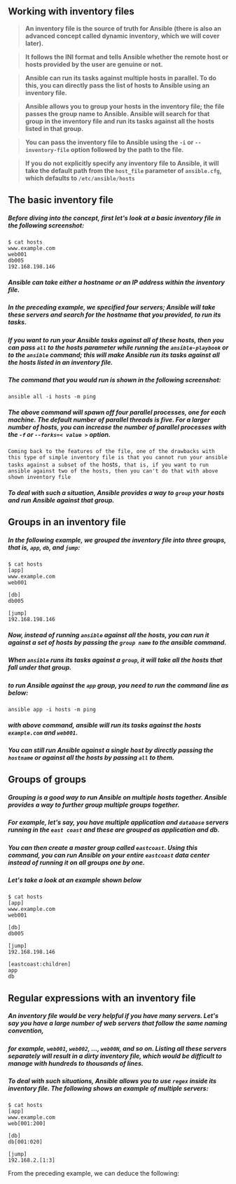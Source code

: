 ## Working with inventory files

> **An inventory file is the source of truth for Ansible (there is also an advanced concept called dynamic inventory, which we will cover later).**

> **It follows the INI format and tells Ansible whether the remote host or hosts provided by the user are genuine or not.**

> **Ansible can run its tasks against multiple hosts in parallel. To do this, you can directly pass the list of hosts to Ansible using an inventory file.**

> **Ansible allows you to group your hosts in the inventory file; the file passes the group name to Ansible. Ansible will search for that group in the inventory file and run its tasks against all the hosts listed in that group.**

> **You can pass the inventory file to Ansible using the `-i` or `--inventory-file` option followed by the path to the file.**

> **If you do not explicitly specify any inventory file to Ansible, it will take the default path from the `host_file` parameter of `ansible.cfg`, which defaults to `/etc/ansible/hosts`**

## The basic inventory file

##### Before diving into the concept, first let's look at a basic inventory file in the following screenshot:

```
$ cat hosts
www.example.com
web001
db005
192.168.198.146
```

##### Ansible can take either a hostname or an IP address within the inventory file. 

##### In the preceding example, we specified four servers; Ansible will take these servers and search for the hostname that you provided, to run its tasks. 

##### If you want to run your Ansible tasks against all of these hosts, then you can pass `all` to the hosts parameter while running the `ansible-playbook` or to the `ansible` command; this will make Ansible run its tasks against all the hosts listed in an inventory file.

##### The command that you would run is shown in the following screenshot:

```
ansible all -i hosts -m ping
```

##### The above command will spawn off four parallel processes, one for each machine. The default number of parallel threads is five. For a larger number of hosts, you can increase the number of parallel processes with the `-f` or `--forks=< value >` option.

`Coming back to the features of the file, one of the drawbacks with this type of simple inventory file is that you cannot run your ansible tasks against a subset of the `hosts`, that is, if you want to run ansible against two of the hosts, then you can't do that with above shown inventory file`


##### To deal with such a situation, Ansible provides a way to `group` your hosts and run Ansible against that group.

## Groups in an inventory file

##### In the following example, we grouped the inventory file into three groups, that is, `app`, `db`, and `jump`:

```
$ cat hosts
[app]
www.example.com
web001

[db]
db005

[jump]
192.168.198.146
```

##### Now, instead of running `ansible` against all the hosts, you can run it against a set of hosts by passing the `group name` to the ansible command. 

##### When `ansible` runs its tasks against a `group`, it will take all the hosts that fall under that group. 

##### to run Ansible against the `app` group, you need to run the command line as below:

```
ansible app -i hosts -m ping 
```

##### with above command, ansible will run its tasks against the hosts `example.com` and `web001`.

##### You can still run Ansible against a single host by directly passing the `hostname` or against all the hosts by passing `all` to them.

## Groups of groups

##### Grouping is a good way to run Ansible on multiple hosts together. Ansible provides a way to further group multiple groups together. 

##### For example, let's say, you have multiple application and `database` servers running in the `east coast` and these are grouped as application and db. 

##### You can then create a master group called `eastcoast`. Using this command, you can run Ansible on your entire `eastcoast` data center instead of running it on all groups one by one.

##### Let's take a look at an example shown below 

```
$ cat hosts
[app]
www.example.com
web001

[db]
db005

[jump]
192.168.198.146

[eastcoast:children]
app
db
```

## Regular expressions with an inventory file

##### An inventory file would be very helpful if you have many servers. Let's say you have a large number of web servers that follow the same naming convention, 

##### for example, `web001`, `web002`, …, `web00N`, and so on. Listing all these servers separately will result in a dirty inventory file, which would be difficult to manage with hundreds to thousands of lines. 

##### To deal with such situations, Ansible allows you to use `regex` inside its inventory file. The following shows an example of multiple servers:

```
$ cat hosts
[app]
www.example.com
web[001:200]

[db]
db[001:020]

[jump]
192.168.2.[1:3]

```

From the preceding example, we can deduce the following:

